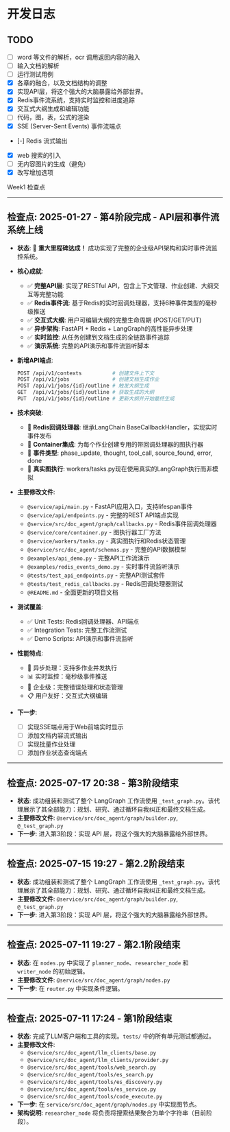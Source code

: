 # 开发日志

## TODO

- [ ] word 等文件的解析，ocr 调用返回内容的融入
- [ ] 输入文档的解析
- [ ] 运行测试用例
- [x] 各章的融合，以及文档结构的调整
- [x] 实现API层，将这个强大的大脑暴露给外部世界。
- [x] Redis事件流系统，支持实时监控和进度追踪
- [x] 交互式大纲生成和编辑功能
- [ ] 代码，图，表，公式的渲染
- [x] SSE (Server-Sent Events) 事件流端点
- [-] Redis 流式输出
<!-- - [ ] 不同模型的生成测试 -->
- [x] web 搜索的引入
- [ ] 无内容图片的生成（避免）
- [x] 改写增加选项

Week1 检查点

---

## 检查点: 2025-01-27 - 第4阶段完成 - API层和事件流系统上线

- **状态**: 🎉 **重大里程碑达成！** 成功实现了完整的企业级API架构和实时事件流监控系统。
- **核心成就**:
  - ✅ **完整API层**: 实现了RESTful API，包含上下文管理、作业创建、大纲交互等完整功能
  - ✅ **Redis事件流**: 基于Redis的实时回调处理器，支持6种事件类型的毫秒级推送
  - ✅ **交互式大纲**: 用户可编辑大纲的完整生命周期 (POST/GET/PUT)
  - ✅ **异步架构**: FastAPI + Redis + LangGraph的高性能异步处理
  - ✅ **实时监控**: 从任务创建到文档生成的全链路事件追踪
  - ✅ **演示系统**: 完整的API演示和事件流监听脚本

- **新增API端点**:

  ```bash
  POST /api/v1/contexts          # 创建文件上下文
  POST /api/v1/jobs              # 创建文档生成作业  
  POST /api/v1/jobs/{id}/outline # 触发大纲生成
  GET  /api/v1/jobs/{id}/outline # 获取生成的大纲
  PUT  /api/v1/jobs/{id}/outline # 更新大纲并开始最终生成
  ```

- **技术突破**:
  - 🔄 **Redis回调处理器**: 继承LangChain BaseCallbackHandler，实现实时事件发布
  - 🎯 **Container集成**: 为每个作业创建专用的带回调处理器的图执行器
  - 📡 **事件类型**: phase_update, thought, tool_call, source_found, error, done
  - 🚀 **真实图执行**: workers/tasks.py现在使用真实的LangGraph执行而非模拟

- **主要修改文件**:
  - `@service/api/main.py` - FastAPI应用入口，支持lifespan事件
  - `@service/api/endpoints.py` - 完整的REST API端点实现
  - `@service/src/doc_agent/graph/callbacks.py` - Redis事件回调处理器
  - `@service/core/container.py` - 图执行器工厂方法
  - `@service/workers/tasks.py` - 真实图执行和Redis状态管理
  - `@service/src/doc_agent/schemas.py` - 完整的API数据模型
  - `@examples/api_demo.py` - 完整API工作流演示
  - `@examples/redis_events_demo.py` - 实时事件流监听演示
  - `@tests/test_api_endpoints.py` - 完整API测试套件
  - `@tests/test_redis_callbacks.py` - Redis回调处理器测试
  - `@README.md` - 全面更新的项目文档

- **测试覆盖**:
  - ✅ Unit Tests: Redis回调处理器、API端点
  - ✅ Integration Tests: 完整工作流测试
  - ✅ Demo Scripts: API演示和事件流监听

- **性能特点**:
  - 🚀 异步处理：支持多作业并发执行
  - 📊 实时监控：毫秒级事件推送
  - 🔧 企业级：完整错误处理和状态管理
  - 📋 用户友好：交互式大纲编辑

- **下一步**:
  - [ ] 实现SSE端点用于Web前端实时显示
  - [ ] 添加文档内容流式输出
  - [ ] 实现批量作业处理
  - [ ] 添加作业状态查询端点

---

## 检查点: 2025-07-17 20:38 - 第3阶段结束

- **状态**: 成功组装和测试了整个 LangGraph 工作流使用 `_test_graph.py`。该代理展示了其全部能力：规划、研究、通过循环自我纠正和最终文档生成。
- **主要修改文件**: `@service/src/doc_agent/graph/builder.py`, `@_test_graph.py`
- **下一步**: 进入第3阶段：实现 API 层，将这个强大的大脑暴露给外部世界。

---

## 检查点: 2025-07-15 19:27 - 第2.2阶段结束

- **状态**: 成功组装和测试了整个 LangGraph 工作流使用 `_test_graph.py`。该代理展示了其全部能力：规划、研究、通过循环自我纠正和最终文档生成。
- **主要修改文件**: `@service/src/doc_agent/graph/builder.py`, `@_test_graph.py`
- **下一步**: 进入第3阶段：实现 API 层，将这个强大的大脑暴露给外部世界。

---

## 检查点: 2025-07-11 19:27 - 第2.1阶段结束

- **状态**: 在 `nodes.py` 中实现了 `planner_node`、`researcher_node` 和 `writer_node` 的初始逻辑。
- **主要修改文件**: `@service/src/doc_agent/graph/nodes.py`
- **下一步**: 在 `router.py` 中实现条件逻辑。

---

## 检查点: 2025-07-11 17:24 - 第1阶段结束

- **状态**: 完成了LLM客户端和工具的实现。`tests/` 中的所有单元测试都通过。
- **主要修改文件**:
  - `@service/src/doc_agent/llm_clients/base.py`
  - `@service/src/doc_agent/llm_clients/provider.py`
  - `@service/src/doc_agent/tools/web_search.py`
  - `@service/src/doc_agent/tools/es_search.py`
  - `@service/src/doc_agent/tools/es_discovery.py`
  - `@service/src/doc_agent/tools/es_service.py`
  - `@service/src/doc_agent/tools/code_execute.py`
- **下一步**: 在 `service/src/doc_agent/graph/nodes.py` 中实现图节点。
- **架构说明**: `researcher_node` 将负责将搜索结果聚合为单个字符串（目前阶段）。
